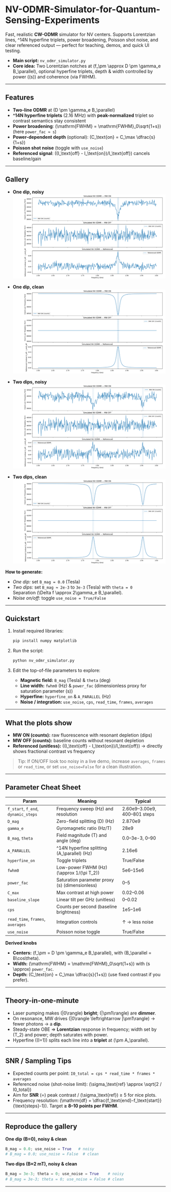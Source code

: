 # NV-ODMR-Simulator-for-Quantum-Sensing-Experiments

Fast, realistic **CW-ODMR** simulator for NV centers. Supports Lorentzian lines, ^14N hyperfine triplets, power broadening, Poisson shot noise, and clear referenced output — perfect for teaching, demos, and quick UI testing.

- **Main script:** `nv_odmr_simulator.py`
- **Core idea:** Two Lorentzian notches at \(f_\pm \approx D \pm \gamma_e B_\parallel\), optional hyperfine triplets, depth & width controlled by power (\(s\)) and coherence (via FWHM).

---

## Features
- **Two-line ODMR** at \(D \pm \gamma_e B_\parallel\)
- **^14N hyperfine triplets** (2.16 MHz) with **peak-normalized** triplet so contrast semantics stay consistent
- **Power broadening**: \(\mathrm{FWHM} = \mathrm{FWHM}_0\sqrt{1+s}\) (here `power_fac ≈ s`)
- **Power-dependent depth** (optional): \(C_\text{on} = C_\max \dfrac{s}{1+s}\)
- **Poisson shot noise** (toggle with `use_noise`)
- **Referenced signal**: \((I_\text{off} - I_\text{on})/I_\text{off}\) cancels baseline/gain

---

## Gallery
- **One dip, noisy**  
  ![one-dip-noisy](images/ODMR_1.png)

- **One dip, clean**  
  ![one-dip-clean](images/ODMR_2.png)

- **Two dips, noisy**  
  ![two-dip-noisy](images/ODMR_3.png)

- **Two dips, clean**  
  ![two-dip-clean](images/ODMR_4.png)

**How to generate:**
- *One dip:* set `B_mag = 0.0` (Tesla)
- *Two dips:* set `B_mag ≈ 2e-3` to `3e-3` (Tesla) with `theta = 0`  
  Separation \(\Delta f \approx 2\gamma_e B_\parallel\).  
- *Noise on/off:* toggle `use_noise = True/False`

---

## Quickstart
1. Install required libraries:
   ```bash
   pip install numpy matplotlib
   ```

2. Run the script:
   ```bash
   python nv_odmr_simulator.py
   ```

3. Edit the top-of-file parameters to explore:
   - **Magnetic field:** `B_mag` (Tesla) & `theta` (deg)
   - **Line width:** `fwhm0` (Hz) & `power_fac` (dimensionless proxy for saturation parameter \(s\))
   - **Hyperfine:** `hyperfine_on` & `A_PARALLEL` (Hz)
   - **Noise / integration:** `use_noise`, `cps`, `read_time`, `frames`, `averages`

---

## What the plots show
- **MW ON (counts):** raw fluorescence with resonant depletion (dips)
- **MW OFF (counts):** baseline counts without resonant depletion
- **Referenced (unitless):** \((I_\text{off} - I_\text{on})/I_\text{off}\) → directly shows fractional contrast vs frequency

> Tip: If ON/OFF look too noisy in a live demo, increase  `averages`, `frames` or `read_time`, or set `use_noise=False` for a clean illustration.

---

## Parameter Cheat Sheet
| Param | Meaning | Typical |
|---|---|---|
| `f_start`, `f_end`, `dynamic_steps` | Frequency sweep (Hz) and resolution | 2.60e9–3.00e9, 400–801 steps |
| `D_mag` | Zero-field splitting \(D\) (Hz) | 2.870e9 |
| `gamma_e` | Gyromagnetic ratio (Hz/T) | 28e9 |
| `B_mag`, `theta` | Field magnitude (T) and angle (deg) | 0.0–3e-3, 0–90 |
| `A_PARALLEL` | ^14N hyperfine splitting \(A_\parallel\) (Hz) | 2.16e6 |
| `hyperfine_on` | Toggle triplets | True/False |
| `fwhm0` | Low-power FWHM (Hz) \(\approx 1/(\pi T_2)\) | 5e6–15e6 |
| `power_fac` | Saturation parameter proxy \(s\) (dimensionless) | 0–5 |
| `C_max` | Max contrast at high power | 0.02–0.06 |
| `baseline_slope` | Linear tilt per GHz (unitless) | 0–0.02 |
| `cps` | Counts per second (baseline brightness) | 1e5–1e6 |
| `read_time`, `frames`, `averages` | Integration controls | ↑ → less noise |
| `use_noise` | Poisson noise toggle | True/False |

**Derived knobs**
- **Centers:** \(f_\pm = D \pm \gamma_e B_\parallel\), with \(B_\parallel = B\cos\theta\).  
- **Width:** \(\mathrm{FWHM} = \mathrm{FWHM}_0\sqrt{1+s}\) with \(s \approx\) `power_fac`.  
- **Depth:** \(C_\text{on} = C_\max \dfrac{s}{1+s}\) (use fixed contrast if you prefer).

---

## Theory-in-one-minute
- Laser pumping makes \(|0\rangle\) **bright**; \(|\pm1\rangle\) are **dimmer**.  
- On resonance, MW drives \(|0\rangle \leftrightarrow |\pm1\rangle\) → fewer photons → a **dip**.  
- Steady-state OBE ⇒ **Lorentzian** response in frequency; width set by \(T_2\) and power; depth saturates with power.  
- Hyperfine (\(I=1\)) splits each line into a **triplet** at \(\pm A_\parallel\).

---

## SNR / Sampling Tips
- Expected counts per point: `I0_total = cps * read_time * frames * averages`  
- Referenced noise (shot-noise limit): \(\sigma_\text{ref} \approx \sqrt{2 / I0\_total}\)  
- Aim for **SNR** \(=\) peak contrast / \(\sigma_\text{ref}\) ≥ 5 for nice plots.  
- Frequency resolution: \(\mathrm{df} = \dfrac{f_\text{end}-f_\text{start}}{\text{steps}-1}\). Target **≥ 8–10 points per FWHM**.

---

## Reproduce the gallery
**One dip (B=0), noisy & clean**
```python
B_mag = 0.0; use_noise = True   # noisy
# B_mag = 0.0; use_noise = False  # clean
```

**Two dips (B≈2 mT), noisy & clean**
```python
B_mag = 3e-3; theta = 0; use_noise = True    # noisy
# B_mag = 3e-3; theta = 0; use_noise = False # clean
```
---
